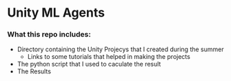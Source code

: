 # Unity ML Agents

### What this repo includes:

- Directory containing the Unity Projecys that I created during the summer
  - Links to some tutorials that helped in making the projects
- The python script that I used to caculate the result
- The Results
